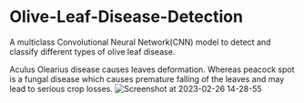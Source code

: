 # Olive-Leaf-Disease-Detection
A multiclass Convolutional Neural Network(CNN) model to detect and classify different types of olive leaf disease. 

Aculus Olearius disease causes leaves deformation. Whereas peacock spot is a fungal disease which causes premature falling of the leaves and may lead to serious crop losses.
![Screenshot at 2023-02-26 14-28-55](https://user-images.githubusercontent.com/119459828/221435464-f8564062-cd8e-41a4-a227-2187c4b009b2.png)
